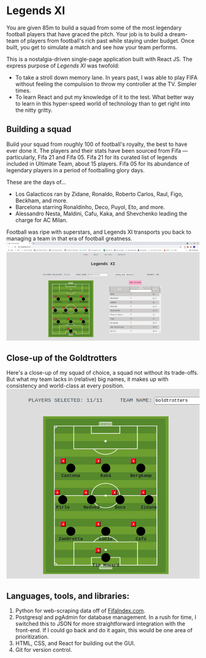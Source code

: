 # Legends XI

You are given 85m to build a squad from some of the most legendary football players that have graced the pitch. Your job is to build a dream-team of players from football's rich past while staying under budget. Once built, you get to simulate a match and see how your team performs.

This is a nostalgia-driven single-page application built with React JS. The express purpose of *Legends XI* was twofold:
* To take a stroll down memory lane. In years past, I was able to play FIFA without feeling the compulsion to throw my controller at the TV. Simpler times.
* To learn React and put my knowledge of it to the test. What better way to learn in this hyper-speed world of technology than to get right into the nitty gritty.

## Building a squad
Build your squad from roughly 100 of football's royalty, the best to have ever done it. The players and their stats have been sourced from Fifa — particularly, Fifa 21 and Fifa 05. Fifa 21 for its curated list of legends included in Ultimate Team, about 15 players. Fifa 05 for its abundance of legendary players in a period of footballing glory days. 

These are the days of...
* Los Galacticos ran by Zidane, Ronaldo, Roberto Carlos, Raul, Figo, Beckham, and more. 
* Barcelona starring Ronaldinho, Deco, Puyol, Eto, and more.
* Alessandro Nesta, Maldini, Cafu, Kaka, and Shevchenko leading the charge for AC Milan. 

Football was ripe with superstars, and Legends XI transports you back to managing a team in that era of football greatness.
![Image of Legends XI](/public/Goldtrotters.png)

## Close-up of the Goldtrotters
Here's a close-up of my squad of choice, a squad not without its trade-offs. But what my team lacks in (relative) big names, it makes up with consistency and world-class at every position. 
![Image of my team, Goldtrotters](/public/Goldtrotters-team.png)


## Languages, tools, and libraries:
1. Python for web-scraping data off of [FifaIndex.com](https://www.fifaindex.com/players/fifa05_1/?order_by=overallrating&order=0).
2. Postgresql and pgAdmin for database management. In a rush for time, I switched this to JSON for more straightforward integration with the front-end. If I could go back and do it again, this would be one area of prioritization.
3. HTML, CSS, and React for building out the GUI.
4. Git for version control.

